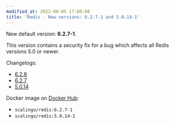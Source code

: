```yaml
---
modified_at: 2022-08-05 17:00:00
title: 'Redis - New versions: 6.2.7-1 and 5.0.14-1'
---
```


New default version: **6.2.7-1**.

This version contains a security fix for a bug which affects all Redis versions 5.0 or newer.

Changelogs:

* [6.2.6](https://github.com/redis/redis/releases/tag/6.2.6)
* [6.2.7](https://github.com/redis/redis/releases/tag/6.2.7)
* [5.0.14](https://github.com/redis/redis/releases/tag/5.0.14)

Docker image on [Docker Hub](https://hub.docker.com/r/scalingo/redis):

* `scalingo/redis:6.2.7-1`
* `scalingo/redis:5.0.14-1`
